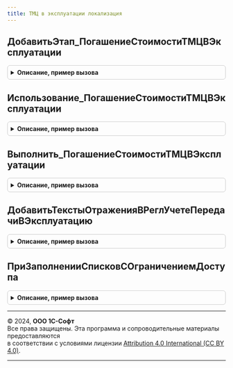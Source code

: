 ```yaml
---
title: ТМЦ в эксплуатации локализация
---
```



## ДобавитьЭтап_ПогашениеСтоимостиТМЦВЭксплуатации
<details style="margin: 1em 0; padding: 0.5em; border: 1px solid #ccc; border-radius: 6px;">

<summary style="font-weight: bold; cursor: pointer;">Описание, пример вызова</summary>

```bsl

// Добавляет этап в таблицу этапов закрытия месяца.
// Элементы данной таблицы являются элементами второго уровня в дереве этапов в форме закрытия месяца.
//
// Параметры:
// 	ТаблицаЭтапов - (См. Обработки.ОперацииЗакрытияМесяца.ЗаполнитьОписаниеЭтаповЗакрытияМесяца)
// 	ТекущийРодитель - Строка - идентификатор группы.
Процедура ДобавитьЭтап_ПогашениеСтоимостиТМЦВЭксплуатации(ТаблицаЭтапов,ТекущийРодитель) Экспорт
```

Пример вызова
```bsl
ТМЦВЭксплуатацииЛокализация.ДобавитьЭтап_ПогашениеСтоимостиТМЦВЭксплуатации(ТаблицаЭтапов, ТекущийРодитель) 
```
</details>

## Использование_ПогашениеСтоимостиТМЦВЭксплуатации
<details style="margin: 1em 0; padding: 0.5em; border: 1px solid #ccc; border-radius: 6px;">

<summary style="font-weight: bold; cursor: pointer;">Описание, пример вызова</summary>

```bsl

// Процедура определяет необходимость выполнения этапа.
//
// Параметры:
//  ПараметрыОбработчика - Структура - параметры обработчика события этапа.
//
Процедура Использование_ПогашениеСтоимостиТМЦВЭксплуатации(ПараметрыОбработчика) Экспорт
```

Пример вызова
```bsl
ТМЦВЭксплуатацииЛокализация.Использование_ПогашениеСтоимостиТМЦВЭксплуатации(ПараметрыОбработчика) 
```
</details>

## Выполнить_ПогашениеСтоимостиТМЦВЭксплуатации
<details style="margin: 1em 0; padding: 0.5em; border: 1px solid #ccc; border-radius: 6px;">

<summary style="font-weight: bold; cursor: pointer;">Описание, пример вызова</summary>

```bsl

// Выполняет операцию "ПогашениеСтоимостиТМЦВЭксплуатации".
//
// Параметры:
//  ПараметрыОбработчика - Структура - Параметры обработчика
Процедура Выполнить_ПогашениеСтоимостиТМЦВЭксплуатации(ПараметрыОбработчика) Экспорт
```

Пример вызова
```bsl
ТМЦВЭксплуатацииЛокализация.Выполнить_ПогашениеСтоимостиТМЦВЭксплуатации(ПараметрыОбработчика) 
```
</details>

## ДобавитьТекстыОтраженияВРеглУчетеПередачиВЭксплуатацию
<details style="margin: 1em 0; padding: 0.5em; border: 1px solid #ccc; border-radius: 6px;">

<summary style="font-weight: bold; cursor: pointer;">Описание, пример вызова</summary>

```bsl

//
// Параметры:
//  ТекстыОтражения - Массив из Строка -
Процедура ДобавитьТекстыОтраженияВРеглУчетеПередачиВЭксплуатацию(ТекстыОтражения) Экспорт
```

Пример вызова
```bsl
ТМЦВЭксплуатацииЛокализация.ДобавитьТекстыОтраженияВРеглУчетеПередачиВЭксплуатацию(ТекстыОтражения) 
```
</details>

## ПриЗаполненииСписковСОграничениемДоступа
<details style="margin: 1em 0; padding: 0.5em; border: 1px solid #ccc; border-radius: 6px;">

<summary style="font-weight: bold; cursor: pointer;">Описание, пример вызова</summary>

```bsl

//  См. УправлениеДоступомПереопределяемый.ПриЗаполненииСписковСОграничениемДоступа
//
Процедура ПриЗаполненииСписковСОграничениемДоступа(Списки) Экспорт
```

Пример вызова
```bsl
ТМЦВЭксплуатацииЛокализация.ПриЗаполненииСписковСОграничениемДоступа(Списки) 
```
</details>

---

© 2024, **ООО 1С-Софт**  
Все права защищены. Эта программа и сопроводительные материалы предоставляются  
в соответствии с условиями лицензии [Attribution 4.0 International (CC BY 4.0)](https://creativecommons.org/licenses/by/4.0/legalcode).

---
